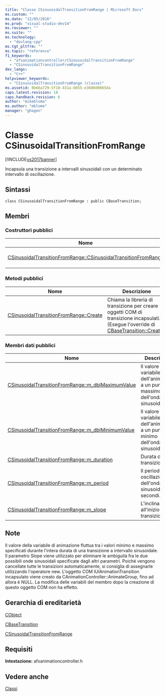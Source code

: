 ```yaml
---
title: "Classe CSinusoidalTransitionFromRange | Microsoft Docs"
ms.custom: ""
ms.date: "12/05/2016"
ms.prod: "visual-studio-dev14"
ms.reviewer: ""
ms.suite: ""
ms.technology: 
  - "devlang-cpp"
ms.tgt_pltfrm: ""
ms.topic: "reference"
f1_keywords: 
  - "afxanimationcontroller/CSinusoidalTransitionFromRange"
  - "CSinusoidalTransitionFromRange"
dev_langs: 
  - "C++"
helpviewer_keywords: 
  - "CSinusoidalTransitionFromRange (classe)"
ms.assetid: 8b66a729-5f10-431a-b055-e3600d0065da
caps.latest.revision: 18
caps.handback.revision: 6
author: "mikeblome"
ms.author: "mblome"
manager: "ghogen"
---
```

# Classe CSinusoidalTransitionFromRange
[!INCLUDE[vs2017banner](../../assembler/inline/includes/vs2017banner.md)]

Incapsula una transizione a intervalli sinusoidali con un determinato intervallo di oscillazione.  
  
## Sintassi  
  
```  
class CSinusoidalTransitionFromRange : public CBaseTransition;  
```  
  
## Membri  
  
### Costruttori pubblici  
  
|Nome|Descrizione|  
|----------|-----------------|  
|[CSinusoidalTransitionFromRange::CSinusoidalTransitionFromRange](../Topic/CSinusoidalTransitionFromRange::CSinusoidalTransitionFromRange.md)|Crea un oggetto di transizione.|  
  
### Metodi pubblici  
  
|Nome|Descrizione|  
|----------|-----------------|  
|[CSinusoidalTransitionFromRange::Create](../Topic/CSinusoidalTransitionFromRange::Create.md)|Chiama la libreria di transizione per creare oggetti COM di transizione incapsulati.  \(Esegue l'override di [CBaseTransition::Create](../Topic/CBaseTransition::Create.md).\)|  
  
### Membri dati pubblici  
  
|Nome|Descrizione|  
|----------|-----------------|  
|[CSinusoidalTransitionFromRange::m\_dblMaximumValue](../Topic/CSinusoidalTransitionFromRange::m_dblMaximumValue.md)|Il valore della variabile dell'animazione a un punto massimo dell'onda sinusoidale.|  
|[CSinusoidalTransitionFromRange::m\_dblMinimumValue](../Topic/CSinusoidalTransitionFromRange::m_dblMinimumValue.md)|Il valore della variabile dell'animazione a un punto minimo dell'onda sinusoidale.|  
|[CSinusoidalTransitionFromRange::m\_duration](../Topic/CSinusoidalTransitionFromRange::m_duration.md)|Durata della transizione.|  
|[CSinusoidalTransitionFromRange::m\_period](../Topic/CSinusoidalTransitionFromRange::m_period.md)|Il periodo di oscillazione dell'onda sinusoidale in secondi.|  
|[CSinusoidalTransitionFromRange::m\_slope](../Topic/CSinusoidalTransitionFromRange::m_slope.md)|L'inclinazione all'inizio della transizione.|  
  
## Note  
 Il valore della variabile di animazione fluttua tra i valori minimo e massimo specificati durante l'intera durata di una transizione a intervallo sinusoidale.  Il parametro Slope viene utilizzato per eliminare le ambiguità fra le due possibili onde sinusoidali specificate dagli altri parametri.  Poiché vengono cancellate tutte le transizioni automaticamente, si consiglia di assegnarle utilizzando l'operatore new.  L'oggetto COM IUIAnimationTransition incapsulato viene creato da CAnimationController::AnimateGroup, fino ad allora è NULL.  La modifica delle variabili del membro dopo la creazione di questo oggetto COM non ha effetto.  
  
## Gerarchia di ereditarietà  
 [CObject](../../mfc/reference/cobject-class.md)  
  
 [CBaseTransition](../../mfc/reference/cbasetransition-class.md)  
  
 [CSinusoidalTransitionFromRange](../../mfc/reference/csinusoidaltransitionfromrange-class.md)  
  
## Requisiti  
 **Intestazione:** afxanimationcontroller.h  
  
## Vedere anche  
 [Classi](../../mfc/reference/mfc-classes.md)